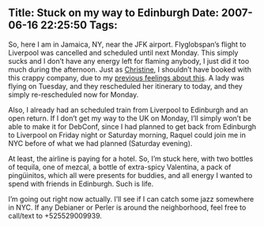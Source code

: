 Title: Stuck on my way to Edinburgh
Date: 2007-06-16 22:25:50
Tags: 
---
<p>So, here I am in Jamaica, NY, near the JFK airport. Flyglobspan’s flight to Liverpool was cancelled and scheduled until next Monday. This simply sucks and I don’t have any energy left for flaming anybody, I just did it too much during the afternoon. Just as <a href="http://frisia.middle-earth.us/2007/06/10/and-straight-on-til-morning/" target="_blank">Christine</a>, I shouldn’t have booked with this crappy company, due to my <a href="http://www.damog.net/20070504/to-edinburgh/" target="_blank">previous feelings about this</a>. A lady was flying on Tuesday, and they rescheduled her itinerary to today, and they simply re-rescheduled now for Monday.</p>

<p>Also, I already had an scheduled train from Liverpool to Edinburgh and an open return. If I don’t get my way to the UK on Monday, I’ll simply won’t be able to make it for DebConf, since I had planned to get back from Edinburgh to Liverpool on Friday night or Saturday morning, Raquel could join me in NYC before of what we had planned (Saturday evening).</p>

<p>At least, the airline is paying for a hotel. So, I’m stuck here, with two bottles of tequila, one of mezcal, a bottle of extra-spicy Valentina, a pack of pingüinitos, which all were presents for buddies, and all energy I wanted to spend with friends in Edinburgh. Such is life.</p>

<p>I’m going out right now actually. I’ll see if I can catch some jazz somewhere in NYC. If any Debianer or Perler is around the neighborhood, feel free to call/text to +525529009939.</p>

